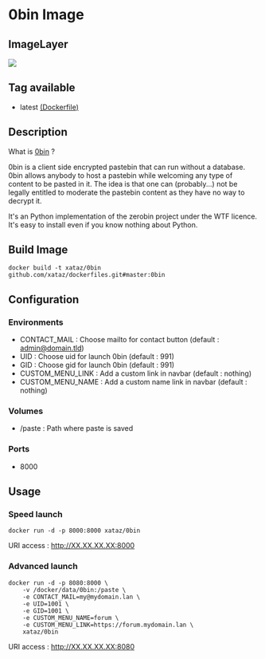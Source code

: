 # 0bin Image

## ImageLayer
[![](https://badge.imagelayers.io/xataz/0bin:latest.svg)](https://imagelayers.io/?images=xataz/0bin:latest 'Get your own badge on imagelayers.io')

## Tag available
* latest [(Dockerfile)](https://github.com/xataz/dockerfiles/tree/master/0bin/Dockerfile)

## Description
What is [0bin](https://github.com/sametmax/0bin) ?

0bin is a client side encrypted pastebin that can run without a database.
0bin allows anybody to host a pastebin while welcoming any type of content to be pasted in it. The idea is that one can (probably...) not be legally entitled to moderate the pastebin content as they have no way to decrypt it.

It's an Python implementation of the zerobin project under the WTF licence. It's easy to install even if you know nothing about Python.

## Build Image

```shell
docker build -t xataz/0bin github.com/xataz/dockerfiles.git#master:0bin
```

## Configuration
### Environments
* CONTACT_MAIL : Choose mailto for contact button (default : admin@domain.tld)
* UID : Choose uid for launch 0bin (default : 991)
* GID : Choose gid for launch 0bin (default : 991)
* CUSTOM_MENU_LINK : Add a custom link in navbar (default : nothing)
* CUSTOM_MENU_NAME : Add a custom name link in navbar (default : nothing)

### Volumes
* /paste : Path where paste is saved

### Ports
* 8000

## Usage
### Speed launch
```shell
docker run -d -p 8000:8000 xataz/0bin 
```
URI access : http://XX.XX.XX.XX:8000

### Advanced launch
```shell
docker run -d -p 8080:8000 \
	-v /docker/data/0bin:/paste \
	-e CONTACT_MAIL=my@mydomain.lan \
	-e UID=1001 \
	-e GID=1001 \
	-e CUSTOM_MENU_NAME=forum \
	-e CUSTOM_MENU_LINK=https://forum.mydomain.lan \
	xataz/0bin
```
URI access : http://XX.XX.XX.XX:8080
